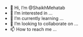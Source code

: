 - 👋 Hi, I’m @ShaikhMehatab
- 👀 I’m interested in ...
- 🌱 I’m currently learning ...
- 💞️ I’m looking to collaborate on ...
- 📫 How to reach me ...

<!---
ShaikhMehatab/ShaikhMehatab is a ✨ special ✨ repository because its `README.md` (this file) appears on your GitHub profile.
You can click the Preview link to take a look at your changes.
--->
